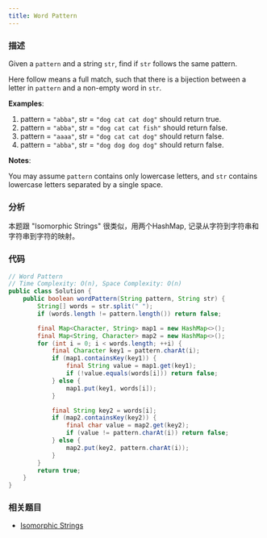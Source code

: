 ```yaml
---
title: Word Pattern
---
```



### 描述

Given a `pattern` and a string `str`, find if `str` follows the same pattern.

Here follow means a full match, such that there is a bijection between a letter in `pattern` and a non-empty word in `str`.

**Examples**:

1. pattern = `"abba"`, str = `"dog cat cat dog"` should return true.
1. pattern = `"abba"`, str = `"dog cat cat fish"` should return false.
1. pattern = `"aaaa"`, str = `"dog cat cat dog"` should return false.
1. pattern = `"abba"`, str = `"dog dog dog dog"` should return false.

**Notes**:

You may assume `pattern` contains only lowercase letters, and `str` contains lowercase letters separated by a single space.


### 分析

本题跟 "Isomorphic Strings" 很类似，用两个HashMap, 记录从字符到字符串和字符串到字符的映射。


### 代码

```java
// Word Pattern
// Time Complexity: O(n), Space Complexity: O(n)
public class Solution {
    public boolean wordPattern(String pattern, String str) {
        String[] words = str.split(" ");
        if (words.length != pattern.length()) return false;

        final Map<Character, String> map1 = new HashMap<>();
        final Map<String, Character> map2 = new HashMap<>();
        for (int i = 0; i < words.length; ++i) {
            final Character key1 = pattern.charAt(i);
            if (map1.containsKey(key1)) {
                final String value = map1.get(key1);
                if (!value.equals(words[i])) return false;
            } else {
                map1.put(key1, words[i]);
            }

            final String key2 = words[i];
            if (map2.containsKey(key2)) {
                final char value = map2.get(key2);
                if (value != pattern.charAt(i)) return false;
            } else {
                map2.put(key2, pattern.charAt(i));
            }
        }
        return true;
    }
}
```


### 相关题目

* [Isomorphic Strings](isomorphic-strings.md)
